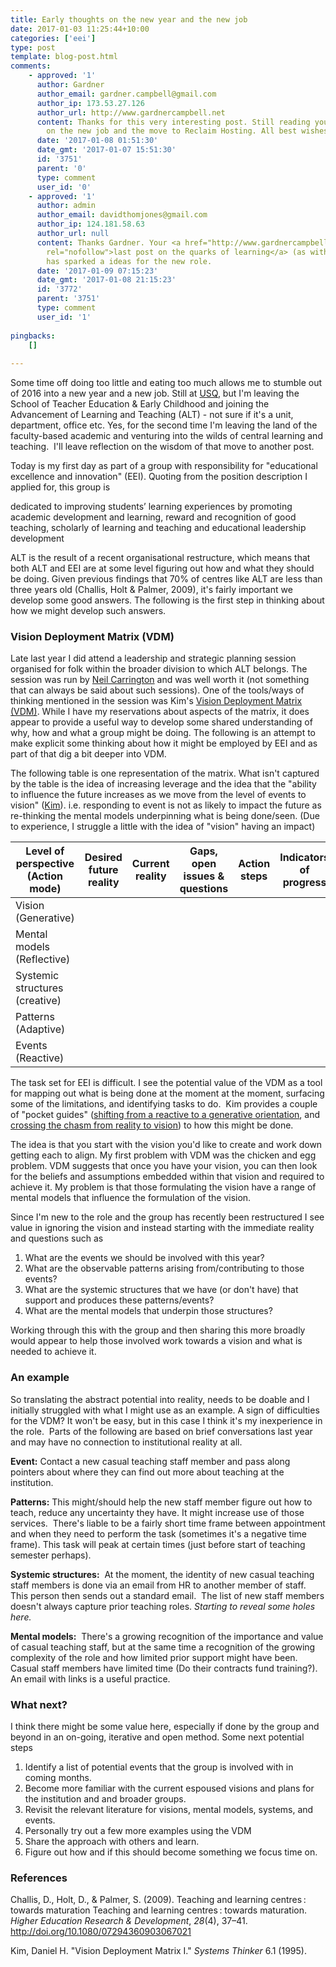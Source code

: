 ```yaml
---
title: Early thoughts on the new year and the new job
date: 2017-01-03 11:25:44+10:00
categories: ['eei']
type: post
template: blog-post.html
comments:
    - approved: '1'
      author: Gardner
      author_email: gardner.campbell@gmail.com
      author_ip: 173.53.27.126
      author_url: http://www.gardnercampbell.net
      content: Thanks for this very interesting post. Still reading you! Congrats as well
        on the new job and the move to Reclaim Hosting. All best wishes for 2017 and beyond.
      date: '2017-01-08 01:51:30'
      date_gmt: '2017-01-07 15:51:30'
      id: '3751'
      parent: '0'
      type: comment
      user_id: '0'
    - approved: '1'
      author: admin
      author_email: davidthomjones@gmail.com
      author_ip: 124.181.58.63
      author_url: null
      content: Thanks Gardner. Your <a href="http://www.gardnercampbell.net/blog1/?p=2603"
        rel="nofollow">last post on the quarks of learning</a> (as with all your thinking)
        has sparked a ideas for the new role.
      date: '2017-01-09 07:15:23'
      date_gmt: '2017-01-08 21:15:23'
      id: '3772'
      parent: '3751'
      type: comment
      user_id: '1'
    
pingbacks:
    []
    
---
```

Some time off doing too little and eating too much allows me to stumble out of 2016 into a new year and a new job. Still at [USQ](http://usq.edu.au), but I'm leaving the School of Teacher Education & Early Childhood and joining the Advancement of Learning and Teaching (ALT) - not sure if it's a unit, department, office etc. Yes, for the second time I'm leaving the land of the faculty-based academic and venturing into the wilds of central learning and teaching.  I'll leave reflection on the wisdom of that move to another post.

Today is my first day as part of a group with responsibility for "educational excellence and innovation" (EEI). Quoting from the position description I applied for, this group is

dedicated to improving students’ learning experiences by promoting academic development and learning, reward and recognition of good teaching, scholarly of learning and teaching and educational leadership development

ALT is the result of a recent organisational restructure, which means that both ALT and EEI are at some level figuring out how and what they should be doing. Given previous findings that 70% of centres like ALT are less than three years old (Challis, Holt & Palmer, 2009), it's fairly important we develop some good answers. The following is the first step in thinking about how we might develop such answers.

### Vision Deployment Matrix (VDM)

Late last year I did attend a leadership and strategic planning session organised for folk within the broader division to which ALT belongs. The session was run by [Neil Carrington](http://www.actforkids.com.au/people/dr-neil-carrington-5/) and was well worth it (not something that can always be said about such sessions). One of the tools/ways of thinking mentioned in the session was Kim's [Vision Deployment Matrix (VDM)](https://thesystemsthinker.com/vision-deployment-matrix-a-framework-for-large-scale-change/). While I have my reservations about aspects of the matrix, it does appear to provide a useful way to develop some shared understanding of why, how and what a group might be doing. The following is an attempt to make explicit some thinking about how it might be employed by EEI and as part of that dig a bit deeper into VDM.

The following table is one representation of the matrix. What isn't captured by the table is the idea of increasing leverage and the idea that the "ability to influence the future increases as we move from the level of events to vision" ([Kim](https://thesystemsthinker.com/vision-deployment-matrix-a-framework-for-large-scale-change/)). i.e. responding to event is not as likely to impact the future as re-thinking the mental models underpinning what is being done/seen. (Due to experience, I struggle a little with the idea of "vision" having an impact)

| Level of perspective (Action mode) | Desired future reality | Current reality | Gaps, open issues & questions | Action steps | Indicators of progress | Timeline |
| --- | --- | --- | --- | --- | --- | --- |
| Vision (Generative) |  |  |  |  |  |  |
| Mental models (Reflective) |  |  |  |  |  |  |
| Systemic structures (creative) |  |  |  |  |  |  |
| Patterns (Adaptive) |  |  |  |  |  |  |
| Events (Reactive) |  |  |  |  |  |  |

The task set for EEI is difficult. I see the potential value of the VDM as a tool for mapping out what is being done at the moment at the moment, surfacing some of the limitations, and identifying tasks to do.  Kim provides a couple of "pocket guides" ([shifting from a reactive to a generative orientation](http://cobee.com.sg/index.php?route=product/product&product_id=677), and [crossing the chasm from reality to vision](https://thesystemsthinker.com/pocket-guide-vision-deployment-matrix-ii-crossing-the-chasm-from-reality-to-vision/)) to how this might be done.

The idea is that you start with the vision you'd like to create and work down getting each to align. My first problem with VDM was the chicken and egg problem. VDM suggests that once you have your vision, you can then look for the beliefs and assumptions embedded within that vision and required to achieve it. My problem is that those formulating the vision have a range of mental models that influence the formulation of the vision.

Since I'm new to the role and the group has recently been restructured I see value in ignoring the vision and instead starting with the immediate reality and questions such as

1. What are the events we should be involved with this year?
2. What are the observable patterns arising from/contributing to those events?
3. What are the systemic structures that we have (or don't have) that support and produces these patterns/events?
4. What are the mental models that underpin those structures?

Working through this with the group and then sharing this more broadly would appear to help those involved work towards a vision and what is needed to achieve it.

### An example

So translating the abstract potential into reality, needs to be doable and I initially struggled with what I might use as an example. A sign of difficulties for the VDM? It won't be easy, but in this case I think it's my inexperience in the role.  Parts of the following are based on brief conversations last year and may have no connection to institutional reality at all.

**Event:** Contact a new casual teaching staff member and pass along pointers about where they can find out more about teaching at the institution.

**Patterns:** This might/should help the new staff member figure out how to teach, reduce any uncertainty they have. It might increase use of those services.  There's liable to be a fairly short time frame between appointment and when they need to perform the task (sometimes it's a negative time frame). This task will peak at certain times (just before start of teaching semester perhaps).

**Systemic structures:**  At the moment, the identity of new casual teaching staff members is done via an email from HR to another member of staff. This person then sends out a standard email.  The list of new staff members doesn't always capture prior teaching roles. _Starting to reveal some holes here._

**Mental models:**  There's a growing recognition of the importance and value of casual teaching staff, but at the same time a recognition of the growing complexity of the role and how limited prior support might have been.  Casual staff members have limited time (Do their contracts fund training?). An email with links is a useful practice.

### What next?

I think there might be some value here, especially if done by the group and beyond in an on-going, iterative and open method. Some next potential steps

1. Identify a list of potential events that the group is involved with in coming months.
2. Become more familiar with the current espoused visions and plans for the institution and and broader groups.
3. Revisit the relevant literature for visions, mental models, systems, and events.
4. Personally try out a few more examples using the VDM
5. Share the approach with others and learn.
6. Figure out how and if this should become something we focus time on.

### References

Challis, D., Holt, D., & Palmer, S. (2009). Teaching and learning centres : towards maturation Teaching and learning centres : towards maturation. _Higher Education Research & Development_, _28_(4), 37–41. http://doi.org/10.1080/07294360903067021

Kim, Daniel H. "Vision Deployment Matrix I." _Systems Thinker_ 6.1 (1995).